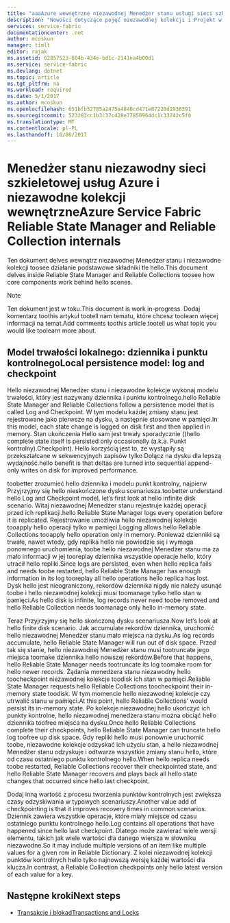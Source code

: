 ```yaml
---
title: "aaaAzure wewnętrzne niezawodnej Menedżer stanu usługi sieci szkieletowej i niezawodne kolekcji | Dokumentacja firmy Microsoft"
description: "Nowości dotyczące pojęć niezawodnej kolekcji i Projekt w sieci szkieletowej usług Azure."
services: service-fabric
documentationcenter: .net
author: mcoskun
manager: timlt
editor: rajak
ms.assetid: 62857523-604b-434e-bd1c-2141ea4b00d1
ms.service: service-fabric
ms.devlang: dotnet
ms.topic: article
ms.tgt_pltfrm: na
ms.workload: required
ms.date: 5/1/2017
ms.author: mcoskun
ms.openlocfilehash: 651bfb52785a2475e4840cd471e87220d1936391
ms.sourcegitcommit: 523283cc1b3c37c428e77850964dc1c33742c5f0
ms.translationtype: MT
ms.contentlocale: pl-PL
ms.lasthandoff: 10/06/2017
---
```

# <a name="azure-service-fabric-reliable-state-manager-and-reliable-collection-internals"></a><span data-ttu-id="2900c-103">Menedżer stanu niezawodny sieci szkieletowej usług Azure i niezawodne kolekcji wewnętrzne</span><span class="sxs-lookup"><span data-stu-id="2900c-103">Azure Service Fabric Reliable State Manager and Reliable Collection internals</span></span>
<span data-ttu-id="2900c-104">Ten dokument delves wewnątrz niezawodnej Menedżer stanu i niezawodne kolekcji toosee działanie podstawowe składniki tle hello.</span><span class="sxs-lookup"><span data-stu-id="2900c-104">This document delves inside Reliable State Manager and Reliable Collections toosee how core components work behind hello scenes.</span></span>

> [!NOTE]
> <span data-ttu-id="2900c-105">Ten dokument jest w toku.</span><span class="sxs-lookup"><span data-stu-id="2900c-105">This document is work in-progress.</span></span> <span data-ttu-id="2900c-106">Dodaj komentarz toothis artykuł tootell nam tematu, które chcesz toolearn więcej informacji na temat.</span><span class="sxs-lookup"><span data-stu-id="2900c-106">Add comments toothis article tootell us what topic you would like toolearn more about.</span></span>
>

##  <a name="local-persistence-model-log-and-checkpoint"></a><span data-ttu-id="2900c-107">Model trwałości lokalnego: dziennika i punktu kontrolnego</span><span class="sxs-lookup"><span data-stu-id="2900c-107">Local persistence model: log and checkpoint</span></span>
<span data-ttu-id="2900c-108">Hello niezawodnej Menedżer stanu i niezawodne kolekcje wykonaj modelu trwałości, który jest nazywany dziennika i punktu kontrolnego.</span><span class="sxs-lookup"><span data-stu-id="2900c-108">hello Reliable State Manager and Reliable Collections follow a persistence model that is called Log and Checkpoint.</span></span>
<span data-ttu-id="2900c-109">W tym modelu każdej zmiany stanu jest rejestrowane jako pierwsze na dysku, a następnie stosowane w pamięci.</span><span class="sxs-lookup"><span data-stu-id="2900c-109">In this model, each state change is logged on disk first and then applied in memory.</span></span>
<span data-ttu-id="2900c-110">Stan ukończenia Hello sam jest trwały sporadycznie ()</span><span class="sxs-lookup"><span data-stu-id="2900c-110">hello complete state itself is persisted only occasionally (a.k.a.</span></span> <span data-ttu-id="2900c-111">Punkt kontrolny).</span><span class="sxs-lookup"><span data-stu-id="2900c-111">Checkpoint).</span></span>
<span data-ttu-id="2900c-112">Hello korzyścią jest to, że wystąpiły są przekształcane w sekwencyjnych zapisów tylko Dołącz na dysku dla lepszą wydajność.</span><span class="sxs-lookup"><span data-stu-id="2900c-112">hello benefit is that deltas are turned into sequential append-only writes on disk for improved performance.</span></span>

<span data-ttu-id="2900c-113">toobetter zrozumieć hello dziennika i modelu punkt kontrolny, najpierw Przyjrzyjmy się hello nieskończone dysku scenariusza.</span><span class="sxs-lookup"><span data-stu-id="2900c-113">toobetter understand hello Log and Checkpoint model, let’s first look at hello infinite disk scenario.</span></span>
<span data-ttu-id="2900c-114">Witaj niezawodnej Menedżer stanu rejestruje każdej operacji przed ich replikacji.</span><span class="sxs-lookup"><span data-stu-id="2900c-114">hello Reliable State Manager logs every operation before it is replicated.</span></span>
<span data-ttu-id="2900c-115">Rejestrowanie umożliwia hello niezawodnej kolekcje tooapply hello operacji tylko w pamięci.</span><span class="sxs-lookup"><span data-stu-id="2900c-115">Logging allows hello Reliable Collections tooapply hello operation only in memory.</span></span>
<span data-ttu-id="2900c-116">Ponieważ dzienniki są trwałe, nawet wtedy, gdy replika hello nie powiedzie się i wymaga ponownego uruchomienia, toobe hello niezawodnej Menedżer stanu ma za mało informacji w jej tooreplay dziennika wszystkie operacje hello, który utracił hello repliki.</span><span class="sxs-lookup"><span data-stu-id="2900c-116">Since logs are persisted, even when hello replica fails and needs toobe restarted, hello Reliable State Manager has enough information in its log tooreplay all hello operations hello replica has lost.</span></span>
<span data-ttu-id="2900c-117">Dysk hello jest nieograniczony, rekordów dziennika nigdy nie należy usunąć toobe i hello niezawodnej kolekcji musi toomanage tylko hello stan w pamięci.</span><span class="sxs-lookup"><span data-stu-id="2900c-117">As hello disk is infinite, log records never need toobe removed and hello Reliable Collection needs toomanage only hello in-memory state.</span></span>

<span data-ttu-id="2900c-118">Teraz Przyjrzyjmy się hello skończoną dysku scenariusza.</span><span class="sxs-lookup"><span data-stu-id="2900c-118">Now let’s look at hello finite disk scenario.</span></span>
<span data-ttu-id="2900c-119">Jak accumulate rekordów dziennika, uruchomić hello niezawodnej Menedżer stanu mało miejsca na dysku.</span><span class="sxs-lookup"><span data-stu-id="2900c-119">As log records accumulate, hello Reliable State Manager will run out of disk space.</span></span>
<span data-ttu-id="2900c-120">Przed tak się stanie, hello niezawodnej Menedżer stanu musi tootruncate jego miejsca toomake dziennika hello nowszej rekordów.</span><span class="sxs-lookup"><span data-stu-id="2900c-120">Before that happens, hello Reliable State Manager needs tootruncate its log toomake room for hello newer records.</span></span>
<span data-ttu-id="2900c-121">Żądania menedżera stanu niezawodny hello toocheckpoint niezawodnej kolekcje toodisk ich stan w pamięci.</span><span class="sxs-lookup"><span data-stu-id="2900c-121">Reliable State Manager requests hello Reliable Collections toocheckpoint their in-memory state toodisk.</span></span>
<span data-ttu-id="2900c-122">W tym momencie hello niezawodnej kolekcje czy utrwalić stanu w pamięci.</span><span class="sxs-lookup"><span data-stu-id="2900c-122">At this point, hello Reliable Collections' would persist its in-memory state.</span></span>
<span data-ttu-id="2900c-123">Po kolekcje niezawodnej hello ukończyć ich punkty kontrolne, hello niezawodnej menedżera stanu można obciąć hello dziennika toofree miejsca na dysku.</span><span class="sxs-lookup"><span data-stu-id="2900c-123">Once hello Reliable Collections complete their checkpoints, hello Reliable State Manager can truncate hello log toofree up disk space.</span></span>
<span data-ttu-id="2900c-124">Gdy repliki hello musi ponownie uruchomić toobe, niezawodne kolekcje odzyskać ich użyciu stan, a hello niezawodnej Menedżer stanu odzyskuje i odtwarza wszystkie zmiany stanu hello, które od czasu ostatniego punktu kontrolnego hello.</span><span class="sxs-lookup"><span data-stu-id="2900c-124">When hello replica needs toobe restarted, Reliable Collections recover their checkpointed state, and hello Reliable State Manager recovers and plays back all hello state changes that occurred since hello last checkpoint.</span></span>

<span data-ttu-id="2900c-125">Dodaj inną wartość z procesu tworzenia punktów kontrolnych jest zwiększa czasy odzyskiwania w typowych scenariuszy.</span><span class="sxs-lookup"><span data-stu-id="2900c-125">Another value add of checkpointing is that it improves recovery times in common scenarios.</span></span> <span data-ttu-id="2900c-126">Dziennik zawiera wszystkie operacje, które miały miejsce od czasu ostatniego punktu kontrolnego hello.</span><span class="sxs-lookup"><span data-stu-id="2900c-126">Log contains all operations that have happened since hello last checkpoint.</span></span>
<span data-ttu-id="2900c-127">Dlatego może zawierać wiele wersji elementu, takich jak wiele wartości dla danego wiersza w słowniku niezawodne.</span><span class="sxs-lookup"><span data-stu-id="2900c-127">So it may include multiple versions of an item like multiple values for a given row in Reliable Dictionary.</span></span>
<span data-ttu-id="2900c-128">Z kolei niezawodnej kolekcji punktów kontrolnych hello tylko najnowszą wersję każdej wartości dla klucza.</span><span class="sxs-lookup"><span data-stu-id="2900c-128">In contrast, a Reliable Collection checkpoints only hello latest version of each value for a key.</span></span>

## <a name="next-steps"></a><span data-ttu-id="2900c-129">Następne kroki</span><span class="sxs-lookup"><span data-stu-id="2900c-129">Next steps</span></span>
* [<span data-ttu-id="2900c-130">Transakcje i blokad</span><span class="sxs-lookup"><span data-stu-id="2900c-130">Transactions and Locks</span></span>](service-fabric-reliable-services-reliable-collections-transactions-locks.md)

